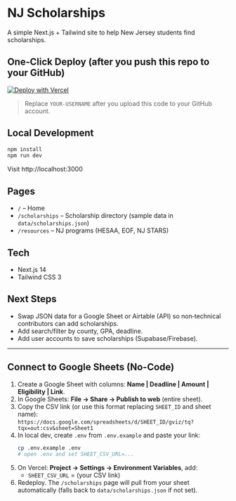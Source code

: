 # NJ Scholarships

A simple Next.js + Tailwind site to help New Jersey students find scholarships.

## One‑Click Deploy (after you push this repo to your GitHub)

[![Deploy with Vercel](https://vercel.com/button)](https://vercel.com/new/clone?repository-url=https://github.com/YOUR-USERNAME/nj-scholarships)

> Replace `YOUR-USERNAME` after you upload this code to your GitHub account.

## Local Development

```bash
npm install
npm run dev
```

Visit http://localhost:3000

## Pages
- `/` – Home
- `/scholarships` – Scholarship directory (sample data in `data/scholarships.json`)
- `/resources` – NJ programs (HESAA, EOF, NJ STARS)

## Tech
- Next.js 14
- Tailwind CSS 3

## Next Steps
- Swap JSON data for a Google Sheet or Airtable (API) so non‑technical contributors can add scholarships.
- Add search/filter by county, GPA, deadline.
- Add user accounts to save scholarships (Supabase/Firebase).


---

## Connect to Google Sheets (No-Code)

1. Create a Google Sheet with columns: **Name | Deadline | Amount | Eligibility | Link**.
2. In Google Sheets: **File → Share → Publish to web** (entire sheet).  
3. Copy the CSV link (or use this format replacing `SHEET_ID` and sheet name):  
   `https://docs.google.com/spreadsheets/d/SHEET_ID/gviz/tq?tqx=out:csv&sheet=Sheet1`
4. In local dev, create `.env` from `.env.example` and paste your link:
   ```bash
   cp .env.example .env
   # open .env and set SHEET_CSV_URL=...
   ```
5. On Vercel: **Project → Settings → Environment Variables**, add:
   - `SHEET_CSV_URL` = (your CSV link)
6. Redeploy. The `/scholarships` page will pull from your sheet automatically (falls back to `data/scholarships.json` if not set).

